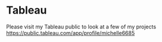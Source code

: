 # Tableau
Please visit my Tableau public to look at a few of my projects
https://public.tableau.com/app/profile/michelle6685
